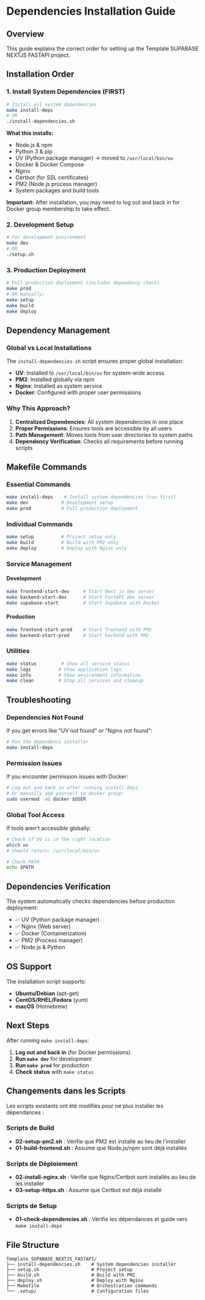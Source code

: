 # Dependencies Installation Guide

## Overview

This guide explains the correct order for setting up the Template SUPABASE NEXTJS FASTAPI project.

## Installation Order

### 1. Install System Dependencies (FIRST)

```bash
# Install all system dependencies
make install-deps
# OR
./install-dependencies.sh
```

**What this installs:**
- Node.js & npm
- Python 3 & pip
- UV (Python package manager) → moved to `/usr/local/bin/uv`
- Docker & Docker Compose
- Nginx
- Certbot (for SSL certificates)
- PM2 (Node.js process manager)
- System packages and build tools

**Important:** After installation, you may need to log out and back in for Docker group membership to take effect.

### 2. Development Setup

```bash
# For development environment
make dev
# OR
./setup.sh
```

### 3. Production Deployment

```bash
# Full production deployment (includes dependency check)
make prod
# OR manually:
make setup
make build
make deploy
```

## Dependency Management

### Global vs Local Installations

The `install-dependencies.sh` script ensures proper global installation:

- **UV**: Installed to `/usr/local/bin/uv` for system-wide access
- **PM2**: Installed globally via npm
- **Nginx**: Installed as system service
- **Docker**: Configured with proper user permissions

### Why This Approach?

1. **Centralized Dependencies**: All system dependencies in one place
2. **Proper Permissions**: Ensures tools are accessible by all users
3. **Path Management**: Moves tools from user directories to system paths
4. **Dependency Verification**: Checks all requirements before running scripts

## Makefile Commands

### Essential Commands

```bash
make install-deps    # Install system dependencies (run first)
make dev            # Development setup
make prod           # Full production deployment
```

### Individual Commands

```bash
make setup          # Project setup only
make build          # Build with PM2 only
make deploy         # Deploy with Nginx only
```

### Service Management

#### Development
```bash
make frontend-start-dev     # Start Next.js dev server
make backend-start-dev      # Start FastAPI dev server
make supabase-start         # Start Supabase with Docker
```

#### Production
```bash
make frontend-start-prod    # Start frontend with PM2
make backend-start-prod     # Start backend with PM2
```

### Utilities

```bash
make status         # Show all service status
make logs          # Show application logs
make info          # Show environment information
make clean         # Stop all services and cleanup
```

## Troubleshooting

### Dependencies Not Found

If you get errors like "UV not found" or "Nginx not found":

```bash
# Run the dependency installer
make install-deps
```

### Permission Issues

If you encounter permission issues with Docker:

```bash
# Log out and back in after running install-deps
# Or manually add yourself to docker group:
sudo usermod -aG docker $USER
```

### Global Tool Access

If tools aren't accessible globally:

```bash
# Check if UV is in the right location
which uv
# Should return: /usr/local/bin/uv

# Check PATH
echo $PATH
```

## Dependencies Verification

The system automatically checks dependencies before production deployment:

- ✅ UV (Python package manager)
- ✅ Nginx (Web server)
- ✅ Docker (Containerization)
- ✅ PM2 (Process manager)
- ✅ Node.js & Python

## OS Support

The installation script supports:

- **Ubuntu/Debian** (apt-get)
- **CentOS/RHEL/Fedora** (yum)
- **macOS** (Homebrew)

## Next Steps

After running `make install-deps`:

1. **Log out and back in** (for Docker permissions)
2. **Run `make dev`** for development
3. **Run `make prod`** for production
4. **Check status** with `make status`

## Changements dans les Scripts

Les scripts existants ont été modifiés pour ne plus installer les dépendances :

### Scripts de Build
- **02-setup-pm2.sh** : Vérifie que PM2 est installé au lieu de l'installer
- **01-build-frontend.sh** : Assume que Node.js/npm sont déjà installés

### Scripts de Déploiement  
- **02-install-nginx.sh** : Vérifie que Nginx/Certbot sont installés au lieu de les installer
- **03-setup-https.sh** : Assume que Certbot est déjà installé

### Scripts de Setup
- **01-check-dependencies.sh** : Vérifie les dépendances et guide vers `make install-deps`

## File Structure

```
Template_SUPABASE_NEXTJS_FASTAPI/
├── install-dependencies.sh    # System dependencies installer
├── setup.sh                   # Project setup
├── build.sh                   # Build with PM2
├── deploy.sh                  # Deploy with Nginx
├── Makefile                   # Orchestration commands
└── .setup/                    # Configuration files
```